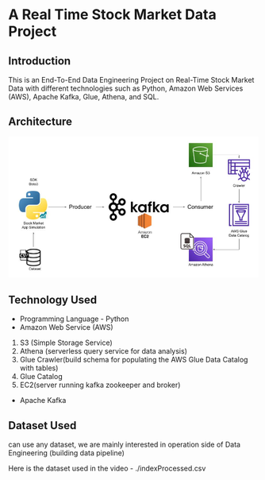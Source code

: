 # A Real Time Stock Market Data Project

## Introduction 
This is an End-To-End Data Engineering Project on Real-Time Stock Market Data with different technologies such as Python, Amazon Web Services (AWS), Apache Kafka, Glue, Athena, and SQL.

## Architecture 
<img src="Architecture.jpg">

## Technology Used
- Programming Language - Python
- Amazon Web Service (AWS)
1. S3 (Simple Storage Service)
2. Athena (serverless query service for data analysis)
3. Glue Crawler(build schema for populating the AWS Glue Data Catalog with tables)
4. Glue Catalog
5. EC2(server running kafka zookeeper and broker)
- Apache Kafka


## Dataset Used
can use any dataset, we are mainly interested in operation side of Data Engineering (building data pipeline) 

Here is the dataset used in the video - ./indexProcessed.csv


